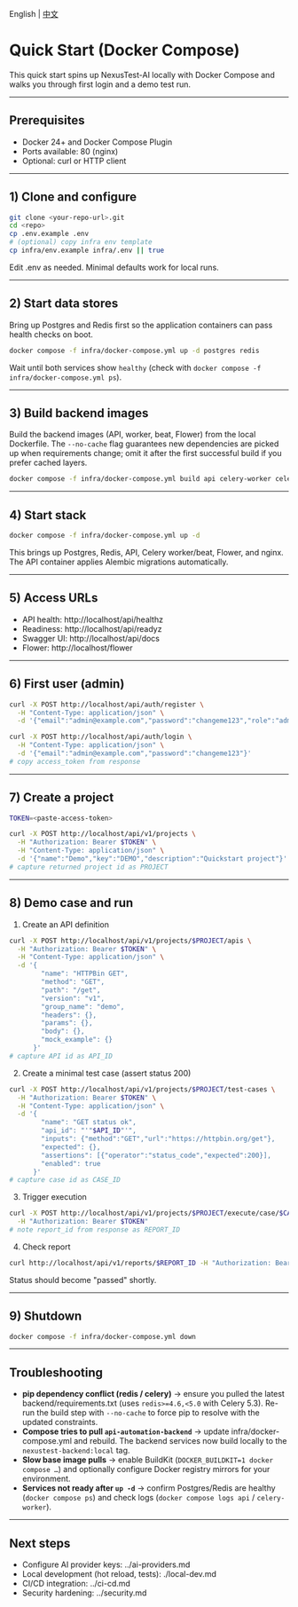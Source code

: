 English | [中文](../../zh/setup/quickstart.md)

# Quick Start (Docker Compose)

This quick start spins up NexusTest-AI locally with Docker Compose and walks you through first login and a demo test run.

---

## Prerequisites
- Docker 24+ and Docker Compose Plugin
- Ports available: 80 (nginx)
- Optional: curl or HTTP client

---

## 1) Clone and configure

```bash
git clone <your-repo-url>.git
cd <repo>
cp .env.example .env
# (optional) copy infra env template
cp infra/env.example infra/.env || true
```

Edit .env as needed. Minimal defaults work for local runs.

---

## 2) Start data stores

Bring up Postgres and Redis first so the application containers can pass health checks on boot.

```bash
docker compose -f infra/docker-compose.yml up -d postgres redis
```

Wait until both services show `healthy` (check with `docker compose -f infra/docker-compose.yml ps`).

---

## 3) Build backend images

Build the backend images (API, worker, beat, Flower) from the local Dockerfile. The `--no-cache` flag guarantees new dependencies are picked up when requirements change; omit it after the first successful build if you prefer cached layers.

```bash
docker compose -f infra/docker-compose.yml build api celery-worker celery-beat flower --no-cache --progress=plain
```

---

## 4) Start stack

```bash
docker compose -f infra/docker-compose.yml up -d
```

This brings up Postgres, Redis, API, Celery worker/beat, Flower, and nginx. The API container applies Alembic migrations automatically.

---

## 5) Access URLs
- API health: http://localhost/api/healthz
- Readiness: http://localhost/api/readyz
- Swagger UI: http://localhost/api/docs
- Flower: http://localhost/flower

---

## 6) First user (admin)

```bash
curl -X POST http://localhost/api/auth/register \
  -H "Content-Type: application/json" \
  -d '{"email":"admin@example.com","password":"changeme123","role":"admin"}'

curl -X POST http://localhost/api/auth/login \
  -H "Content-Type: application/json" \
  -d '{"email":"admin@example.com","password":"changeme123"}'
# copy access_token from response
```

---

## 7) Create a project
```bash
TOKEN=<paste-access-token>

curl -X POST http://localhost/api/v1/projects \
  -H "Authorization: Bearer $TOKEN" \
  -H "Content-Type: application/json" \
  -d '{"name":"Demo","key":"DEMO","description":"Quickstart project"}'
# capture returned project id as PROJECT
```

---

## 8) Demo case and run

1) Create an API definition
```bash
curl -X POST http://localhost/api/v1/projects/$PROJECT/apis \
  -H "Authorization: Bearer $TOKEN" \
  -H "Content-Type: application/json" \
  -d '{
        "name": "HTTPBin GET",
        "method": "GET",
        "path": "/get",
        "version": "v1",
        "group_name": "demo",
        "headers": {},
        "params": {},
        "body": {},
        "mock_example": {}
      }'
# capture API id as API_ID
```

2) Create a minimal test case (assert status 200)
```bash
curl -X POST http://localhost/api/v1/projects/$PROJECT/test-cases \
  -H "Authorization: Bearer $TOKEN" \
  -H "Content-Type: application/json" \
  -d '{
        "name": "GET status ok",
        "api_id": "'"$API_ID"'",
        "inputs": {"method":"GET","url":"https://httpbin.org/get"},
        "expected": {},
        "assertions": [{"operator":"status_code","expected":200}],
        "enabled": true
      }'
# capture case id as CASE_ID
```

3) Trigger execution
```bash
curl -X POST http://localhost/api/v1/projects/$PROJECT/execute/case/$CASE_ID \
  -H "Authorization: Bearer $TOKEN"
# note report_id from response as REPORT_ID
```

4) Check report
```bash
curl http://localhost/api/v1/reports/$REPORT_ID -H "Authorization: Bearer $TOKEN"
```

Status should become "passed" shortly.

---

## 9) Shutdown
```bash
docker compose -f infra/docker-compose.yml down
```

---

## Troubleshooting

- **pip dependency conflict (redis / celery)** → ensure you pulled the latest backend/requirements.txt (uses `redis>=4.6,<5.0` with Celery 5.3). Re-run the build step with `--no-cache` to force pip to resolve with the updated constraints.
- **Compose tries to pull `api-automation-backend`** → update infra/docker-compose.yml and rebuild. The backend services now build locally to the `nexustest-backend:local` tag.
- **Slow base image pulls** → enable BuildKit (`DOCKER_BUILDKIT=1 docker compose …`) and optionally configure Docker registry mirrors for your environment.
- **Services not ready after `up -d`** → confirm Postgres/Redis are healthy (`docker compose ps`) and check logs (`docker compose logs api` / `celery-worker`).

---

## Next steps
- Configure AI provider keys: ../ai-providers.md
- Local development (hot reload, tests): ./local-dev.md
- CI/CD integration: ../ci-cd.md
- Security hardening: ../security.md
